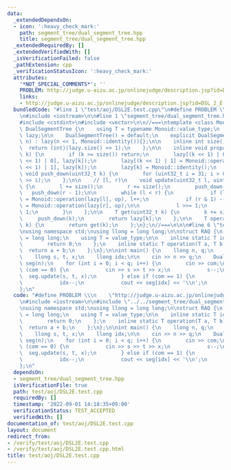 ```yaml
---
data:
  _extendedDependsOn:
  - icon: ':heavy_check_mark:'
    path: segment_tree/dual_segment_tree.hpp
    title: segment_tree/dual_segment_tree.hpp
  _extendedRequiredBy: []
  _extendedVerifiedWith: []
  _isVerificationFailed: false
  _pathExtension: cpp
  _verificationStatusIcon: ':heavy_check_mark:'
  attributes:
    '*NOT_SPECIAL_COMMENTS*': ''
    PROBLEM: http://judge.u-aizu.ac.jp/onlinejudge/description.jsp?id=DSL_2_E
    links:
    - http://judge.u-aizu.ac.jp/onlinejudge/description.jsp?id=DSL_2_E
  bundledCode: "#line 1 \"test/aoj/DSL2E.test.cpp\"\n#define PROBLEM \\\n    \"http://judge.u-aizu.ac.jp/onlinejudge/description.jsp?id=DSL_2_E\"\
    \n#include <iostream>\n\n#line 1 \"segment_tree/dual_segment_tree.hpp\"\n\n\n\n\
    #include <cstdint>\n#include <vector>\n\n//===\ntemplate <class Monoid>\nstruct\
    \ DualSegmentTree {\n    using T = typename Monoid::value_type;\n    std::vector<T>\
    \ lazy;\n\n    DualSegmentTree() = default;\n    explicit DualSegmentTree(uint32_t\
    \ n) : lazy(n << 1, Monoid::identity()){};\n\n    inline int size() {\n      \
    \  return (int)(lazy.size() >> 1);\n    };\n\n    inline void propagate(uint32_t\
    \ k) {\n        if (k >= size()) return;\n        lazy[(k << 1) | 0] = Monoid::operation(lazy[(k\
    \ << 1) | 0], lazy[k]);\n        lazy[(k << 1) | 1] = Monoid::operation(lazy[(k\
    \ << 1) | 1], lazy[k]);\n        lazy[k] = Monoid::identity();\n    };\n    inline\
    \ void push_down(uint32_t k) {\n        for (uint32_t i = 31; i > 0; i--) propagate(k\
    \ >> i);\n    };\n\n    // [l, r)\n    void update(uint32_t l, uint32_t r, T op)\
    \ {\n        l += size();\n        r += size();\n        push_down(l);\n     \
    \   push_down(r - 1);\n\n        while (l < r) {\n            if (l & 1) lazy[l]\
    \ = Monoid::operation(lazy[l], op), l++;\n            if (r & 1) --r, lazy[r]\
    \ = Monoid::operation(lazy[r], op);\n\n            l >>= 1;\n            r >>=\
    \ 1;\n        }\n    };\n\n    T get(uint32_t k) {\n        k += size();\n   \
    \     push_down(k);\n        return lazy[k];\n    };\n\n    T operator[](uint32_t\
    \ k) {\n        return get(k);\n    };\n};\n//===\n\n\n#line 6 \"test/aoj/DSL2E.test.cpp\"\
    \nusing namespace std;\nusing llong = long long;\n\nstruct RAQ {\n    using value_type\
    \ = long long;\n    using T = value_type;\n\n    inline static T identity() {\n\
    \        return 0;\n    };\n    inline static T operation(T a, T b) {\n      \
    \  return a + b;\n    };\n};\n\nint main() {\n    llong n, q;\n    llong com;\n\
    \    llong s, t, x;\n    llong idx;\n\n    cin >> n >> q;\n    DualSegmentTree<RAQ>\
    \ seg(n);\n    for (int i = 0; i < q; i++) {\n        cin >> com;\n\n        if\
    \ (com == 0) {\n            cin >> s >> t >> x;\n            s--;\n          \
    \  seg.update(s, t, x);\n        } else if (com == 1) {\n            cin >> idx;\n\
    \            idx--;\n            cout << seg[idx] << '\\n';\n        }\n    }\n\
    };\n"
  code: "#define PROBLEM \\\n    \"http://judge.u-aizu.ac.jp/onlinejudge/description.jsp?id=DSL_2_E\"\
    \n#include <iostream>\n\n#include \"../../segment_tree/dual_segment_tree.hpp\"\
    \nusing namespace std;\nusing llong = long long;\n\nstruct RAQ {\n    using value_type\
    \ = long long;\n    using T = value_type;\n\n    inline static T identity() {\n\
    \        return 0;\n    };\n    inline static T operation(T a, T b) {\n      \
    \  return a + b;\n    };\n};\n\nint main() {\n    llong n, q;\n    llong com;\n\
    \    llong s, t, x;\n    llong idx;\n\n    cin >> n >> q;\n    DualSegmentTree<RAQ>\
    \ seg(n);\n    for (int i = 0; i < q; i++) {\n        cin >> com;\n\n        if\
    \ (com == 0) {\n            cin >> s >> t >> x;\n            s--;\n          \
    \  seg.update(s, t, x);\n        } else if (com == 1) {\n            cin >> idx;\n\
    \            idx--;\n            cout << seg[idx] << '\\n';\n        }\n    }\n\
    };\n"
  dependsOn:
  - segment_tree/dual_segment_tree.hpp
  isVerificationFile: true
  path: test/aoj/DSL2E.test.cpp
  requiredBy: []
  timestamp: '2022-09-01 14:18:35+09:00'
  verificationStatus: TEST_ACCEPTED
  verifiedWith: []
documentation_of: test/aoj/DSL2E.test.cpp
layout: document
redirect_from:
- /verify/test/aoj/DSL2E.test.cpp
- /verify/test/aoj/DSL2E.test.cpp.html
title: test/aoj/DSL2E.test.cpp
---
```

